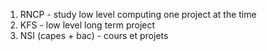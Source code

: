1. RNCP - study low level computing one project at the time
2. KFS - low level long term project
3. NSI (capes + bac) - cours et projets